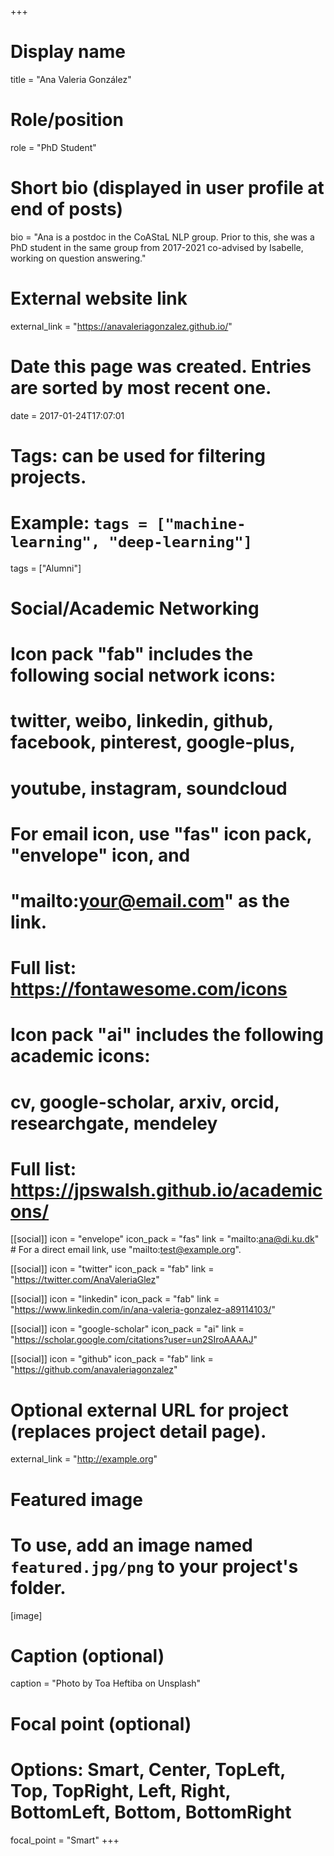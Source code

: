 +++
# Display name
title = "Ana Valeria González"

# Role/position
role = "PhD Student"

# Short bio (displayed in user profile at end of posts)
bio = "Ana is a postdoc in the CoAStaL NLP group. Prior to this, she was a PhD student in the same group from 2017-2021 co-advised by Isabelle, working on question answering."

# External website link
external_link = "https://anavaleriagonzalez.github.io/"

# Date this page was created. Entries are sorted by most recent one.
date = 2017-01-24T17:07:01

# Tags: can be used for filtering projects.
# Example: `tags = ["machine-learning", "deep-learning"]`
tags = ["Alumni"]

# Social/Academic Networking
#
# Icon pack "fab" includes the following social network icons:
#
#   twitter, weibo, linkedin, github, facebook, pinterest, google-plus,
#   youtube, instagram, soundcloud
#
#   For email icon, use "fas" icon pack, "envelope" icon, and
#   "mailto:your@email.com" as the link.
#
#   Full list: https://fontawesome.com/icons
#
# Icon pack "ai" includes the following academic icons:
#
#   cv, google-scholar, arxiv, orcid, researchgate, mendeley
#
#   Full list: https://jpswalsh.github.io/academicons/

[[social]]
icon = "envelope"
icon_pack = "fas"
link = "mailto:ana@di.ku.dk"  # For a direct email link, use "mailto:test@example.org".

[[social]]
icon = "twitter"
icon_pack = "fab"
link = "https://twitter.com/AnaValeriaGlez"

[[social]]
icon = "linkedin"
icon_pack = "fab"
link = "https://www.linkedin.com/in/ana-valeria-gonzalez-a89114103/"

[[social]]
icon = "google-scholar"
icon_pack = "ai"
link = "https://scholar.google.com/citations?user=un2SIroAAAAJ"

[[social]]
icon = "github"
icon_pack = "fab"
link = "https://github.com/anavaleriagonzalez"


# Optional external URL for project (replaces project detail page).
external_link = "http://example.org"

# Featured image
# To use, add an image named `featured.jpg/png` to your project's folder. 
[image]
  # Caption (optional)
  caption = "Photo by Toa Heftiba on Unsplash"

  # Focal point (optional)
  # Options: Smart, Center, TopLeft, Top, TopRight, Left, Right, BottomLeft, Bottom, BottomRight
  focal_point = "Smart"
+++
